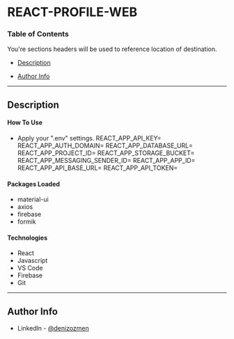# REACT-PROFILE-WEB

### Table of Contents

You're sections headers will be used to reference location of destination.

- [Description](#description)
<!--
- [How To Use](#how-to-use)
- [References](#references)
- [License](#license) -->

- [Author Info](#author-info)

---

## Description

#### How To Use

- Apply your ".env" settings.
  REACT_APP_API_KEY=
  REACT_APP_AUTH_DOMAIN=
  REACT_APP_DATABASE_URL=
  REACT_APP_PROJECT_ID=
  REACT_APP_STORAGE_BUCKET=
  REACT_APP_MESSAGING_SENDER_ID=
  REACT_APP_APP_ID=
  REACT_APP_API_BASE_URL=
  REACT_APP_API_TOKEN=

#### Packages Loaded

- material-ui
- axios
- firebase
- formik

#### Technologies

- React
- Javascript
- VS Code
- Firebase
- Git

---

## Author Info

- Linkedln - [@denizozmen](https://www.linkedin.com/in/deniz-%C3%B6zmen-66ab161b7/)
